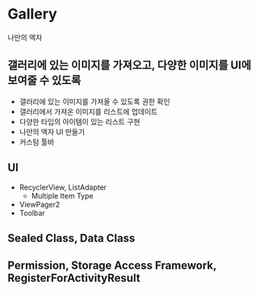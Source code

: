 # Gallery
나만의 액자

## 갤러리에 있는 이미지를 가져오고, 다양한 이미지를 UI에 보여줄 수 있도록
  - 갤러리에 있는 이미지를 가져올 수 있도록 권한 확인
  - 갤러리에서 가져온 이미지를 리스트에 업데이트
  - 다양한 타입의 아이템이 있는 리스트 구현
  - 나만의 액자 UI 만들기
  - 커스텀 툴바

## UI
  - RecyclerView, ListAdapter
      - Multiple Item Type
  - ViewPager2
  - Toolbar

## Sealed Class, Data Class

## Permission, Storage Access Framework, RegisterForActivityResult
